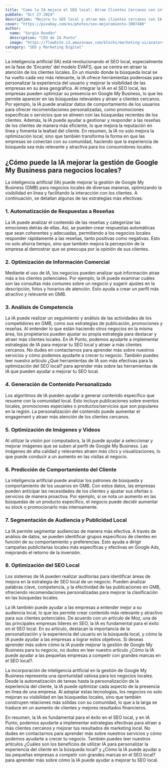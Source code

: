 ```yaml
---
title: "Como la IA mejora el SEO local: Atrae Clientes Cercanos con inteligencia artificial"
pubDate: "Oct 27 2024"
description: "Mejora tu SEO local y atrae más clientes cercanos con IA. Descubre cómo la inteligencia artificial ayuda a tu negocio a destacar."
cover: "https://pixabay.com/es/photos/seo-mejoramiento-3007488"
author:
  name: "Sergio Rondón"
  description: "CEO de IA Punto"
  image: "https://flowbite.s3.amazonaws.com/blocks/marketing-ui/avatars/jese-leos.png"
category: "SEO y Marketing Digital"
---
```


La inteligencia artificial (IA) está revolucionando el SEO local, especialmente en la fase de 'Encanto' del modelo EVAFS, que se centra en atraer la atención de los clientes locales. En un mundo donde la búsqueda local se ha vuelto cada vez más relevante, la IA ofrece herramientas poderosas para personalizar la experiencia del usuario y mejorar la visibilidad de las empresas en su área geográfica. Al integrar la IA en el SEO local, las empresas pueden optimizar su presencia en Google My Business, lo que les permite aparecer en las búsquedas relevantes y atraer a clientes cercanos. Por ejemplo, la IA puede analizar datos de comportamiento de los usuarios para ofrecer recomendaciones personalizadas, como promociones específicas o servicios que se alineen con las búsquedas recientes de los clientes. Además, la IA puede ayudar a gestionar y responder a las reseñas de los clientes de manera más eficiente, lo que mejora la reputación en línea y fomenta la lealtad del cliente. En resumen, la IA no solo mejora la optimización local, sino que también transforma la forma en que las empresas se conectan con su comunidad, haciendo que la experiencia de búsqueda sea más relevante y atractiva para los consumidores locales.

## ¿Cómo puede la IA mejorar la gestión de Google My Business para negocios locales?

La inteligencia artificial (IA) puede mejorar la gestión de Google My Business (GMB) para negocios locales de diversas maneras, optimizando la visibilidad en línea y facilitando la interacción con los clientes. A continuación, se detallan algunas de las estrategias más efectivas:

### 1. **Automatización de Respuestas a Reseñas**

La IA puede analizar el contenido de las reseñas y categorizar las emociones detrás de ellas. Así, se pueden crear respuestas automáticas que sean coherentes y adecuadas, permitiendo a los negocios locales responder rápidamente a las reseñas, tanto positivas como negativas. Esto no solo ahorra tiempo, sino que también mejora la percepción de la empresa al demostrar que se preocupa por la opinión de sus clientes.

### 2. **Optimización de Información Comercial**

Mediante el uso de IA, los negocios pueden analizar qué información atrae más a los clientes potenciales. Por ejemplo, la IA puede examinar cuáles son las consultas más comunes sobre un negocio y sugerir ajustes en la descripción, fotos y horarios de atención. Esto ayuda a crear un perfil más atractivo y relevante en GMB.

### 3. **Análisis de Competencia**

La IA puede realizar un seguimiento y análisis de las actividades de los competidores en GMB, como sus estrategias de publicación, promociones y reseñas. Al entender lo que están haciendo otros negocios en la misma área, los propietarios pueden ajustar su propia estrategia para destacar y atraer más clientes locales. En IA Punto, podemos ayudarte a implementar estrategias de IA para mejorar tu SEO local y atraer a más clientes cercanos. No dudes en contactarnos para aprender más sobre nuestros servicios y cómo podemos ayudarte a crecer tu negocio. También puedes leer nuestro artículo ¿Qué herramientas de IA son más efectivas para la optimización del SEO local? para aprender más sobre las herramientas de IA que pueden ayudar a mejorar tu SEO local.

### 4. **Generación de Contenido Personalizado**

Los algoritmos de IA pueden ayudar a generar contenido específico que resuene con la comunidad local. Esto incluye publicaciones sobre eventos locales, promociones especiales o productos/servicios que son populares en la región. La personalización del contenido puede aumentar el engagement y atraer más atención de los clientes cercanos.

### 5. **Optimización de Imágenes y Videos**

Al utilizar la visión por computadora, la IA puede ayudar a seleccionar y mejorar imágenes que se suben al perfil de Google My Business. Las imágenes de alta calidad y relevantes atraen más clics y visualizaciones, lo que puede conducir a un aumento en las visitas al negocio.

### 6. **Predicción de Comportamiento del Cliente**

La inteligencia artificial puede analizar los patrones de búsqueda y comportamiento de los usuarios en GMB. Con estos datos, las empresas pueden anticipar las necesidades de los clientes y ajustar sus ofertas o servicios de manera proactiva. Por ejemplo, si se nota un aumento en las búsquedas de un producto específico, el negocio puede decidir aumentar su stock o promocionarlo más intensamente.

### 7. **Segmentación de Audiencia y Publicidad Local**

La IA permite segmentar audiencias de manera más efectiva. A través de análisis de datos, se pueden identificar grupos específicos de clientes en función de su comportamiento y preferencias. Esto ayuda a dirigir campañas publicitarias locales más específicas y efectivas en Google Ads, mejorando el retorno de la inversión.

### 8. **Optimización del SEO Local**

Los sistemas de IA pueden realizar auditorías para identificar áreas de mejora en la estrategia de SEO local de un negocio. Pueden analizar palabras clave, competencia, y la efectividad de las publicaciones en GMB, ofreciendo recomendaciones personalizadas para mejorar la clasificación en las búsquedas locales.

La IA también puede ayudar a las empresas a entender mejor a su audiencia local, lo que les permite crear contenido más relevante y atractivo para sus clientes potenciales. De acuerdo con un artículo de Moz, una de las principales empresas líderes en SEO, la IA es fundamental para el éxito en el SEO local. En su artículo, destacan la importancia de la personalización y la experiencia del usuario en la búsqueda local, y cómo la IA puede ayudar a las empresas a lograr estos objetivos. Si deseas aprender más sobre cómo la IA puede mejorar la gestión de Google My Business para tu negocio, no dudes en leer nuestro artículo ¿Cómo la IA puede ayudar a las pequeñas empresas a competir con grandes marcas en el SEO local?.

La incorporación de inteligencia artificial en la gestión de Google My Business representa una oportunidad valiosa para los negocios locales. Desde la automatización de tareas hasta la personalización de la experiencia del cliente, la IA puede optimizar cada aspecto de la presencia en línea de una empresa. Al adoptar estas tecnologías, los negocios no solo mejoran su visibilidad en las búsquedas locales, sino que también construyen relaciones más sólidas con su comunidad, lo que a la larga se traduce en un aumento de clientes y mejores resultados financieros.

En resumen, la IA es fundamental para el éxito en el SEO local, y en IA Punto, podemos ayudarte a implementar estrategias efectivas para atraer a más clientes cercanos y mejorar tus resultados de marketing local. No dudes en contactarnos para aprender más sobre nuestros servicios y cómo podemos ayudarte a crecer tu negocio. También puedes leer nuestros artículos ¿Cuáles son los beneficios de utilizar IA para personalizar la experiencia del cliente en la búsqueda local? y ¿Cómo la IA puede ayudar a las pequeñas empresas a competir con grandes marcas en el SEO local? para aprender más sobre cómo la IA puede ayudar a mejorar tu SEO local.
